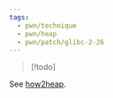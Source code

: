 ```yaml
---
tags:
  - pwn/technique
  - pwn/heap
  - pwn/patch/glibc-2-26
---
```

> [!todo]

See [how2heap](https://github.com/shellphish/how2heap/blob/master/glibc_2.23/house_of_orange.c).